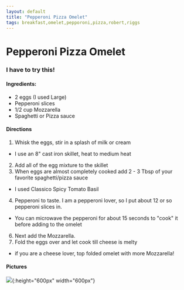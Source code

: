 ```yaml
---
layout: default
title: "Pepperoni Pizza Omelet"
tags: breakfast,omelet,pepporoni,pizza,robert,riggs
---
```

# Pepperoni Pizza Omelet

### I have to try this!

#### Ingredients:
- 2 eggs (I used Large)
- Pepperoni slices
- 1/2 cup Mozzarella
- Spaghetti or Pizza sauce

#### Directions
1. Whisk the eggs, stir in a splash of milk or cream
  * I use an 8" cast iron skillet, heat to medium heat
2. Add all of the egg mixture to the skillet
3. When eggs are almost completely cooked add 2 - 3 Tbsp of your favorite spaghetti/pizza sauce
  * I used Classico Spicy Tomato Basil
4. Pepperoni to taste. I am a pepperoni lover, so I put about 12 or so pepperoni slices in.
  * You can microwave the pepperoni for about 15 seconds to "cook" it before adding to the omelet
6. Next add the Mozzarella.
7. Fold the eggs over and let cook till cheese is melty
  * if you are a cheese lover, top folded omelet with more Mozzarella!

#### Pictures
![]({{site.github.url}}/Breakfast/Images/PepperoniPizzaOmelet.png){:height="600px" width="600px"}
